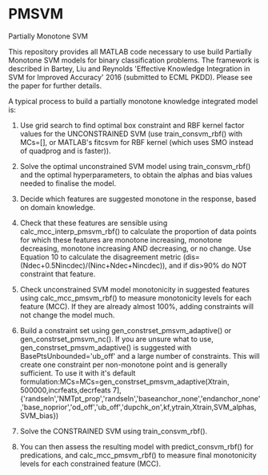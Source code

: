 # PMSVM
Partially Monotone SVM

This repository provides all MATLAB code necessary to use build Partially Monotone SVM models for binary classification problems. The framework is described in Bartey, Liu and Reynolds 'Effective Knowledge Integration in SVM for Improved Accuracy' 2016 (submitted to ECML PKDD). Please see the paper for further details.

A typical process to build a partially monotone knowledge integrated model is:
1. Use grid search to find optimal box constraint and RBF kernel factor values for the UNCONSTRAINED SVM (use train_consvm_rbf() with MCs=[], or MATLAB's fitcsvm for RBF kernel (which uses SMO instead of quadprog and is faster)).

2. Solve the optimal unconstrained SVM model using train_consvm_rbf() and the optimal hyperparameters, to obtain the alphas and bias values needed to finalise the model.

3. Decide which features are suggested monotone in the response, based on domain knowledge.

4. Check that these features are sensible using calc_mcc_interp_pmsvm_rbf() to calculate the proportion of data points for which these features are monotone increasing, monotone decreasing, monotone increasing AND decreasing, or no change. Use Equation 10 to calculate the disagreement metric (dis=(Ndec+0.5Nincdec)/(Ninc+Ndec+Nincdec)), and if dis>90% do NOT constraint that feature.

5. Check unconstrained SVM model monotonicity in suggested features using calc_mcc_pmsvm_rbf() to measure monotonicity levels for each feature (MCC). If they are already almost 100%, adding constraints will not change the model much.

6. Build a constraint set using gen_constrset_pmsvm_adaptive() or gen_constrset_pmsvm_nc(). If you are unsure what to use, gen_constrset_pmsvm_adaptive() is suggested with BasePtsUnbounded='ub_off' and a large number of constraints. This will create one constraint per non-monotone point and is generally sufficient. To use it with it's default formulation:MCs=MCs=gen_constrset_pmsvm_adaptive(Xtrain, 500000,incrfeats,decrfeats 7],{'randseln','NMTpt_prop','randseln','baseanchor_none','endanchor_none','base_noprior','od_off','ub_off','dupchk_on',kf,ytrain,Xtrain,SVM_alphas,SVM_bias})

7. Solve the CONSTRAINED SVM using train_consvm_rbf(). 

8. You can then assess the resulting model with predict_consvm_rbf() for predications, and calc_mcc_pmsvm_rbf() to measure final monotonicity levels for each constrained feature (MCC).
